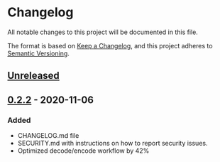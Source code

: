 # Changelog
All notable changes to this project will be documented in this file.

The format is based on [Keep a Changelog](https://keepachangelog.com/en/1.0.0/),
and this project adheres to [Semantic Versioning](https://semver.org/spec/v2.0.0.html).

## [Unreleased]
<!--
### Added
### Changed
### Deprecated
### Removed
### Fixed
### Security
-->

## [0.2.2] - 2020-11-06
### Added 
- CHANGELOG.md file
- SECURITY.md with instructions on how to report security issues.
- Optimized decode/encode workflow by 42%

[Unreleased]: https://github.com/chenjianmei111/go-bitfield/compare/v0.2.2...HEAD
[0.2.2]: https://github.com/chenjianmei111/go-bitfield/compare/v0.2.1...v0.2.2 

